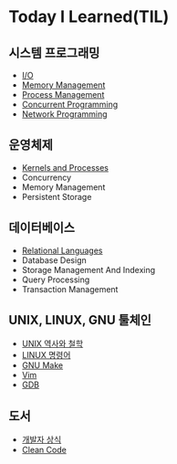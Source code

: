 # Today I Learned(TIL)
## 시스템 프로그래밍
- [I/O](https://github.com/eomhs/TIL/blob/main/system_programming/IO.md)
- [Memory Management](https://github.com/eomhs/TIL/blob/main/system_programming/MM.md)
- [Process Management](https://github.com/eomhs/TIL/blob/main/system_programming/PM.md)
- [Concurrent Programming](https://github.com/eomhs/TIL/blob/main/system_programming/CP.md)
- [Network Programming](https://github.com/eomhs/TIL/blob/main/system_programming/NP.md)
## 운영체제
- [Kernels and Processes](https://github.com/eomhs/TIL/blob/main/operating_system/KP.md)
- Concurrency
- Memory Management
- Persistent Storage
## 데이터베이스
- [Relational Languages](https://github.com/eomhs/TIL/blob/main/database/RL.md)
- Database Design
- Storage Management And Indexing
- Query Processing
- Transaction Management
## UNIX, LINUX, GNU 툴체인
- [UNIX 역사와 철학](https://github.com/eomhs/TIL/blob/main/unix_linux_gnu/UNIX.md)
- [LINUX 명령어](https://github.com/eomhs/TIL/blob/main/unix_linux_gnu/Linux%20Command.md)
- [GNU Make](https://github.com/eomhs/TIL/blob/main/unix_linux_gnu/GNU%20Make.md)
- [Vim](https://github.com/eomhs/TIL/blob/main/unix_linux_gnu/Vim.md)
- [GDB](https://github.com/eomhs/TIL/blob/main/unix_linux_gnu/GDB.md)
## 도서
- [개발자 상식](https://github.com/eomhs/TIL/blob/main/%EB%8F%84%EC%84%9C/%EA%B0%9C%EB%B0%9C%EC%9E%90%20%EC%83%81%EC%8B%9D.md)
- [Clean Code](https://github.com/eomhs/TIL/blob/main/%EB%8F%84%EC%84%9C/Clean%20Code.md)